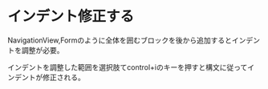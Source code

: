 # インデント修正する

NavigationView,Formのように全体を囲むブロックを後から追加するとインデントを調整が必要。

インデントを調整した範囲を選択肢てcontrol+iのキーを押すと構文に従ってインデントが修正される。